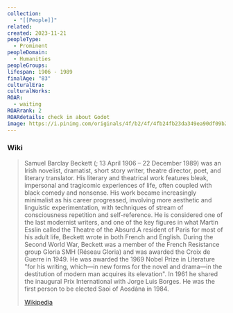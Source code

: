 ```yaml
---
collection:
  - "[[People]]"
related: 
created: 2023-11-21
peopleType:
  - Prominent
peopleDomain:
  - Humanities
peopleGroups: 
lifespan: 1906 - 1989
finalAge: "83"
culturalEra: 
culturalWorks: 
ROAR:
  - waiting
ROARrank: 2
ROARdetails: check in about Godot
image: https://i.pinimg.com/originals/4f/b2/4f/4fb24fb23da349ea90df09b25e88c627.jpg
---
```





### Wiki
> Samuel Barclay Beckett (; 13 April 1906 – 22 December 1989) was an Irish novelist, dramatist, short story writer, theatre director, poet, and literary translator. His literary and theatrical work features bleak, impersonal and tragicomic experiences of life, often coupled with black comedy and nonsense. His work became increasingly minimalist as his career progressed, involving more aesthetic and linguistic experimentation, with techniques of stream of consciousness repetition and self-reference. He is considered one of the last modernist writers, and one of the key figures in what Martin Esslin called the Theatre of the Absurd.A resident of Paris for most of his adult life, Beckett wrote in both French and English. During the Second World War, Beckett was a member of the French Resistance group Gloria SMH (Réseau Gloria) and was awarded the Croix de Guerre in 1949.  He was awarded the 1969 Nobel Prize in Literature "for his writing, which—in new forms for the novel and drama—in the destitution of modern man acquires its elevation". In 1961 he shared the inaugural Prix International with Jorge Luis Borges. He was the first person to be elected Saoi of Aosdána in 1984.
>
> [Wikipedia](https://en.wikipedia.org/wiki/Samuel%20Beckett)